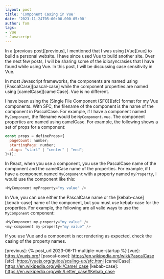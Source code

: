 ```yaml
---
layout: post
title: 'Component Casing in Vue'
date: '2023-11-24T05:00:00.000-05:00'
author: Tom
tags:
- Vue
- Javascript
---
```

In a [previous post][previous], I mentioned that I was using [Vue][vue] to build a personal website. I have since used
Vue to build another site. Over the next few posts, I will be sharing some of the idiosyncrasies that I have found while
using Vue. In this post, I will be discussing case sensitivity in Vue.

In most Javascript frameworks, the components are named using [PascalCase][pascal-case] while the component properties
are named using [camelCase][camelCase]. Vue is no different.

I have been using the [Single File Component (SFC)][sfc] format for my Vue components. With SFC, the filename of the
component is the name of the component in PascalCase. For example, if I have a component named `MyComponent`, the
filename would be `MyComponent.vue`. The component properties are named using camelCase. For example, the following
shows a set of props for a component:

```javascript
const props = defineProps<{
  pageCount: number;
  startingPage: number;
  align: "start" | "center" | "end";
}>();
```

In React, when you use a component, you use the PascalCase name of the component and the camelCase name of the
properties. For example, if I have a component named `MyComponent` with a property named `myProperty`, I would use the
component like this:

```javascript
<MyComponent myProperty="my value" />
```

In Vue, you can use either the PascalCase name or the [kebab-case][kebab-case] name of the component, but you must use
kebab-case for the properties. For example, the following are all valid ways to use the `MyComponent` component:

```javascript
<MyComponent my-property="my value" />
<my-component my-property="my value" />
```

If you use Vue and a component is not rendering as expected, check the casing of the property names. 

[previous]: {% post_url 2023-06-11-multiple-vue-startup %}
[vue]: https://vuejs.org/
[pascal-case]: https://en.wikipedia.org/wiki/PascalCase
[sfc]: https://vuejs.org/guide/scaling-up/sfc.html
[camelCase]: https://en.wikipedia.org/wiki/Camel_case
[kebab-case]: https://en.wikipedia.org/wiki/Letter_case#Kebab_case